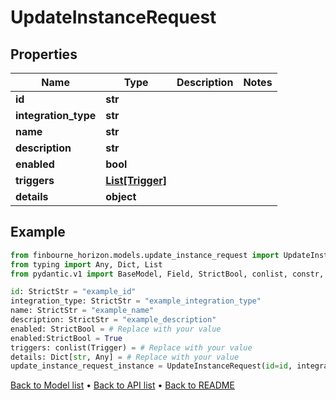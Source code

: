# UpdateInstanceRequest

## Properties
Name | Type | Description | Notes
------------ | ------------- | ------------- | -------------
**id** | **str** |  | 
**integration_type** | **str** |  | 
**name** | **str** |  | 
**description** | **str** |  | 
**enabled** | **bool** |  | 
**triggers** | [**List[Trigger]**](Trigger.md) |  | 
**details** | **object** |  | 
## Example

```python
from finbourne_horizon.models.update_instance_request import UpdateInstanceRequest
from typing import Any, Dict, List
from pydantic.v1 import BaseModel, Field, StrictBool, conlist, constr, validator

id: StrictStr = "example_id"
integration_type: StrictStr = "example_integration_type"
name: StrictStr = "example_name"
description: StrictStr = "example_description"
enabled: StrictBool = # Replace with your value
enabled:StrictBool = True
triggers: conlist(Trigger) = # Replace with your value
details: Dict[str, Any] = # Replace with your value
update_instance_request_instance = UpdateInstanceRequest(id=id, integration_type=integration_type, name=name, description=description, enabled=enabled, triggers=triggers, details=details)

```

[Back to Model list](../README.md#documentation-for-models) &#8226; [Back to API list](../README.md#documentation-for-api-endpoints) &#8226; [Back to README](../README.md)

